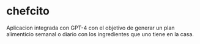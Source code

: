 # chefcito
Aplicacion integrada con GPT-4 con el objetivo de generar un plan alimenticio semanal o diario con los ingredientes que uno tiene en la casa.
